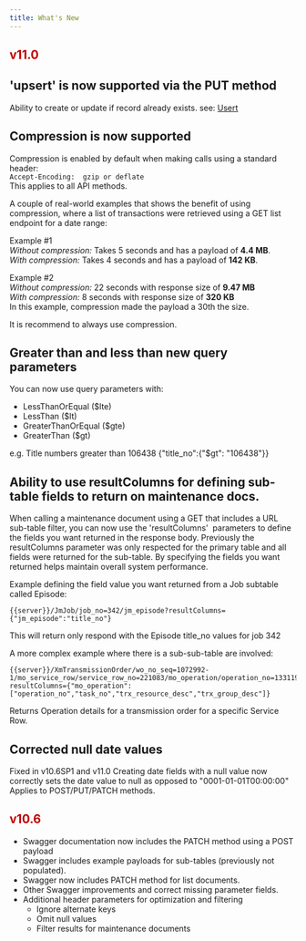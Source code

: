 ```yaml
---
title: What's New
---
```

## <font color="#c00000">v11.0</font>  
## 'upsert' is now supported via the PUT method
Ability to create or update if record already exists. see: [Usert](3.%20Using%20the%20API/15.%20Upsert.md)

## Compression is now supported
Compression is enabled by default when making calls using a standard header:  
`Accept-Encoding:  gzip or deflate`  
This applies to all API methods.

A couple of real-world examples that shows the benefit of using compression, where a list of transactions were retrieved using a GET list endpoint for a date range:

Example #1  
*Without compression:*  Takes 5 seconds and has a payload of **4.4 MB**.  
*With compression:*  Takes 4 seconds and has a payload of **142 KB**.  

Example #2  
*Without compression:*  22 seconds with response size of **9.47 MB**  
*With compression:*  8 seconds with response size of **320 KB**  
In this example, compression made the payload a 30th the size.

It is recommend to always use compression.

## Greater than and less than new query parameters
You can now use query parameters with:
- LessThanOrEqual ($lte)
- LessThan ($lt)
- GreaterThanOrEqual ($gte)
- GreaterThan ($gt)

e.g. Title numbers greater than 106438
{"title_no":{"$gt": "106438"}}


## Ability to use resultColumns for defining sub-table fields to return on maintenance docs.
When calling a maintenance document using a GET that includes a URL sub-table filter, you can now use the 'resultColumns'  parameters to define the fields you want returned in the response body. Previously the resultColumns parameter was only respected for the primary table and all fields were returned for the sub-table. By specifying the fields you want returned helps maintain overall system performance.

Example defining the field value you want returned from a Job subtable called Episode:
```
{{server}}/JmJob/job_no=342/jm_episode?resultColumns={"jm_episode":"title_no"}
```
This will return only respond with the Episode title_no values for job 342

A more complex example where there is a sub-sub-table are involved:
```
{{server}}/XmTransmissionOrder/wo_no_seq=1072992-1/mo_service_row/service_row_no=221083/mo_operation/operation_no=133119?resultColumns={"mo_operation":["operation_no","task_no","trx_resource_desc","trx_group_desc"]}
```
Returns Operation details for a transmission order for a specific Service Row.

## Corrected null date values  
Fixed in v10.6SP1 and v11.0
Creating date fields with a null value now correctly sets the date value to null as opposed to "0001-01-01T00:00:00"
Applies to POST/PUT/PATCH methods.

## <font color="#c00000">v10.6</font>

-   Swagger documentation now includes the PATCH method using a POST payload
-   Swagger includes example payloads for sub-tables (previously not populated).
-   Swagger now includes PATCH method for list documents.
-   Other Swagger improvements and correct missing parameter fields.
-   Additional header parameters for optimization and filtering
    -   Ignore alternate keys
    -   Omit null values
    -   Filter results for maintenance documents